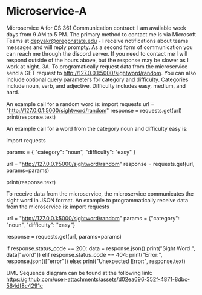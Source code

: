 # Microservice-A
Microservice A for CS 361
Communication contract: I am available week days from 9 AM to 5 PM. The primary method to contact me is via Microsoft Teams at depyakr@oregonstate.edu - I receive notifications about teams messages and will reply prompty. As a second form of communication you can reach me through the discord server. If you need to contact me I will respond outside of the hours above, but the response may be slower as I work at night. 
3A. To programatically request data from the microservice send a GET request to http://127.0.0.1:5000/sightword/random. You can also include optional query parameters for category and difficulty. Categories include noun, verb, and adjective. Difficulty includes easy, medium, and hard. 

An example call for a random word is:
import requests
url = "http://127.0.0.1:5000/sightword/random"
response = requests.get(url)
print(response.text)

An example call for a word from the category noun and difficulty easy is:

import requests

params = {
    "category": "noun",
    "difficulty": "easy"
}

url = "http://127.0.0.1:5000/sightword/random"
response = requests.get(url, params=params)

print(response.text)

To receive data from the microservice, the microservice communicates the sight word in JSON format. An example to programmatically receive data from the microservice is:
import requests

url = "http://127.0.0.1:5000/sightword/random"
params = {"category": "noun", "difficulty": "easy"}

response = requests.get(url, params=params)

if response.status_code == 200:
    data = response.json()
    print("Sight Word:", data["word"])
elif response.status_code == 404:
    print("Error:", response.json()["error"])
else:
    print("Unexpected Error:", response.text)

UML Sequence diagram can be found at the following link:
https://github.com/user-attachments/assets/d02ea696-352f-4871-8dbc-564df8c4291c
